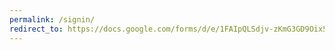 ```yaml
---
permalink: /signin/
redirect_to: https://docs.google.com/forms/d/e/1FAIpQLSdjv-zKmG3GD9Oix5NCpl4D32tO10nTqbR_HNtvnwv7GrZUbQ/viewform?usp=sf_link
---
```

